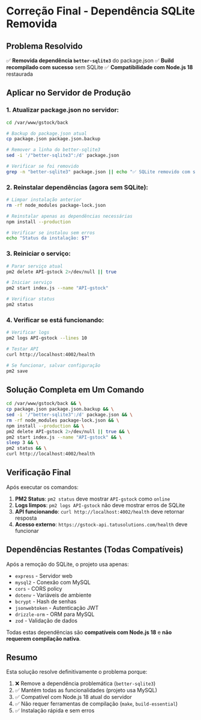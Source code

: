 # Correção Final - Dependência SQLite Removida

## Problema Resolvido

✅ **Removida dependência `better-sqlite3`** do package.json
✅ **Build recompilado com sucesso** sem SQLite
✅ **Compatibilidade com Node.js 18** restaurada

## Aplicar no Servidor de Produção

### 1. Atualizar package.json no servidor:

```bash
cd /var/www/gstock/back

# Backup do package.json atual
cp package.json package.json.backup

# Remover a linha do better-sqlite3
sed -i '/"better-sqlite3":/d' package.json

# Verificar se foi removido
grep -n "better-sqlite3" package.json || echo "✅ SQLite removido com sucesso"
```

### 2. Reinstalar dependências (agora sem SQLite):

```bash
# Limpar instalação anterior
rm -rf node_modules package-lock.json

# Reinstalar apenas as dependências necessárias
npm install --production

# Verificar se instalou sem erros
echo "Status da instalação: $?"
```

### 3. Reiniciar o serviço:

```bash
# Parar serviço atual
pm2 delete API-gstock 2>/dev/null || true

# Iniciar serviço
pm2 start index.js --name "API-gstock"

# Verificar status
pm2 status
```

### 4. Verificar se está funcionando:

```bash
# Verificar logs
pm2 logs API-gstock --lines 10

# Testar API
curl http://localhost:4002/health

# Se funcionar, salvar configuração
pm2 save
```

## Solução Completa em Um Comando

```bash
cd /var/www/gstock/back && \
cp package.json package.json.backup && \
sed -i '/"better-sqlite3":/d' package.json && \
rm -rf node_modules package-lock.json && \
npm install --production && \
pm2 delete API-gstock 2>/dev/null || true && \
pm2 start index.js --name "API-gstock" && \
sleep 3 && \
pm2 status && \
curl http://localhost:4002/health
```

## Verificação Final

Após executar os comandos:

1. **PM2 Status**: `pm2 status` deve mostrar `API-gstock` como `online`
2. **Logs limpos**: `pm2 logs API-gstock` não deve mostrar erros de SQLite
3. **API funcionando**: `curl http://localhost:4002/health` deve retornar resposta
4. **Acesso externo**: `https://gstock-api.tatusolutions.com/health` deve funcionar

## Dependências Restantes (Todas Compatíveis)

Após a remoção do SQLite, o projeto usa apenas:
- `express` - Servidor web
- `mysql2` - Conexão com MySQL
- `cors` - CORS policy
- `dotenv` - Variáveis de ambiente
- `bcrypt` - Hash de senhas
- `jsonwebtoken` - Autenticação JWT
- `drizzle-orm` - ORM para MySQL
- `zod` - Validação de dados

Todas estas dependências são **compatíveis com Node.js 18** e **não requerem compilação nativa**.

## Resumo

Esta solução resolve definitivamente o problema porque:
1. ❌ Remove a dependência problemática (`better-sqlite3`)
2. ✅ Mantém todas as funcionalidades (projeto usa MySQL)
3. ✅ Compatível com Node.js 18 atual do servidor
4. ✅ Não requer ferramentas de compilação (`make`, `build-essential`)
5. ✅ Instalação rápida e sem erros